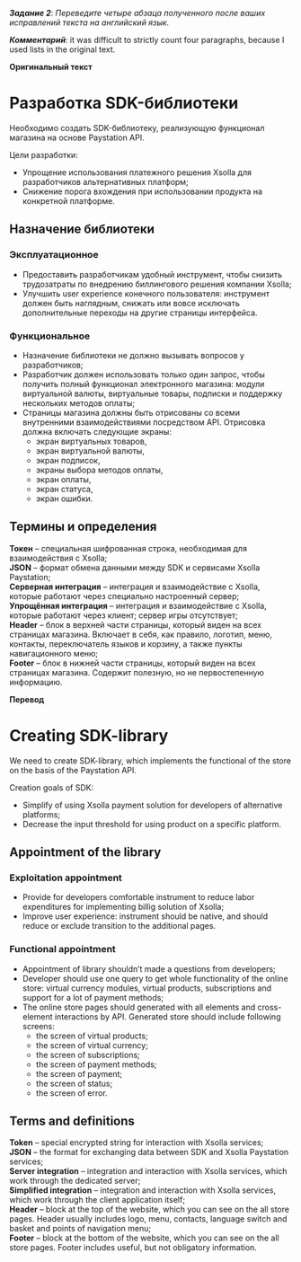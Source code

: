 **_Задание 2_**: *Переведите четыре абзаца полученного после ваших исправлений текста на английский язык.*


**_Комментарий_**: it was difficult to strictly count four paragraphs, because I used lists in the original text.
 
**Оригинальный текст**

 
# Разработка SDK-библиотеки
Необходимо создать SDK-библиотеку, реализующую функционал магазина на основе Paystation API.  


Цели разработки:
- Упрощение использования платежного решения Xsolla для разработчиков альтернативных платформ;
- Снижение порога вхождения при использовании продукта на конкретной платформе.
## Назначение библиотеки
### Эксплуатационное
- Предоставить разработчикам удобный инструмент, чтобы снизить трудозатраты по внедрению биллингового решения компании Xsolla;
- Улучшить user experience конечного пользователя: инструмент должен быть наглядным, снижать или вовсе исключать дополнительные переходы на другие страницы интерфейса.
### Функциональное
- Назначение библиотеки не должно вызывать вопросов у разработчиков;
- Разработчик должен использовать только один запрос, чтобы получить полный функционал электронного магазина: модули виртуальной валюты, виртуальные товары, подписки и поддержку нескольких методов оплаты;
- Страницы магазина должны быть отрисованы со всеми внутренними взаимодействиями посредством API. Отрисовка должна включать следующие экраны:  
     + экран виртуальных товаров, 
     + экран виртуальной валюты, 
     + экран подписок, 
     + экраны выбора методов оплаты, 
     + экран оплаты, 
     + экран статуса, 
     + экран ошибки.
## Термины и определения
**Токен** – специальная шифрованная строка, необходимая для взаимодействия с Xsolla;  
**JSON** – формат обмена данными между SDK и сервисами Xsolla Paystation;  
**Серверная интеграция** – интеграция и взаимодействие с Xsolla, которые работают через специально настроенный сервер;  
**Упрощённая интеграция** –  интеграция и взаимодействие с Xsolla, которые работают через клиент; сервер игры отсутствует;  
**Header** – блок в верхней части страницы, который виден на всех страницах магазина. Включает в себя, как правило, логотип, меню, контакты, переключатель языков и корзину, а также пункты навигационного меню;  
**Footer** – блок в нижней части страницы, который виден на всех страницах магазина. Содержит полезную, но не первостепенную информацию.


**Перевод**


# Creating SDK-library
We need to create SDK-library, which implements the functional of the store on the basis of the Paystation API.


Creation goals of SDK:  
- Simplify of using Xsolla payment solution for developers of alternative platforms;  
- Decrease the input threshold for using product on a specific platform.  
## Appointment of the library
### Exploitation appointment
- Provide for developers comfortable instrument to reduce labor expenditures for implementing billig solution of Xsolla;
- Improve user experience: instrument should be native, and should reduce or exclude transition to the additional pages.
### Functional appointment
- Appointment of library shouldn’t made a questions from developers;
- Developer should use one query to get whole functionality of the online store: virtual currency modules, virtual products, subscriptions and support for a lot of payment methods;
- The online store pages should generated with all elements and cross-element interactions by API. Generated store should include following screens:  
     + the screen of virtual products;
     + the screen of virtual currency;
     + the screen of subscriptions;
     + the screen of payment methods;
     + the screen of payment;
     + the screen of status;
     + the screen of error.
## Terms and definitions
**Token** – special encrypted string for interaction with Xsolla services;  
**JSON** – the format for exchanging data between SDK and Xsolla Paystation services;  
**Server integration** – integration and interaction with Xsolla services, which work through the dedicated server;  
**Simplified integration** – integration and interaction with Xsolla services, which work through the client application itself;  
**Header** – block at the top of the website, which you can see on the all store pages. Header usually includes logo, menu, contacts, language switch and basket and points of navigation menu;  
**Footer** – block at the bottom of the website, which you can see on the all store pages. Footer includes useful, but not obligatory information.
